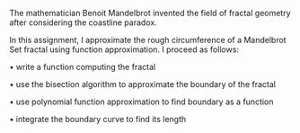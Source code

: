 The mathematician Benoit Mandelbrot invented the field of fractal geometry after considering the coastline paradox. 

In this assignment, I approximate the rough circumference of a Mandelbrot Set fractal using function approximation. I proceed as follows:

• write a function computing the fractal

• use the bisection algorithm to approximate the boundary of the fractal

• use polynomial function approximation to find boundary as a function

• integrate the boundary curve to find its length
